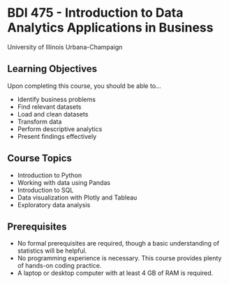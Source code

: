 # BDI 475 - Introduction to Data Analytics Applications in Business

University of Illinois Urbana-Champaign

## Learning Objectives

Upon completing this course, you should be able to…

- Identify business problems
- Find relevant datasets
- Load and clean datasets
- Transform data
- Perform descriptive analytics
- Present findings effectively

## Course Topics

- Introduction to Python
- Working with data using Pandas
- Introduction to SQL
- Data visualization with Plotly and Tableau
- Exploratory data analysis

## Prerequisites

- No formal prerequisites are required, though a basic understanding of statistics will be helpful.
- No programming experience is necessary. This course provides plenty of hands-on coding practice.
- A laptop or desktop computer with at least 4 GB of RAM is required.
